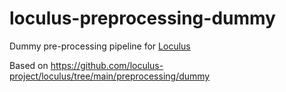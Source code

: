 # loculus-preprocessing-dummy

Dummy pre-processing pipeline for [Loculus](https://loculus.org/introduction/what-is-loculus/) 

Based on https://github.com/loculus-project/loculus/tree/main/preprocessing/dummy